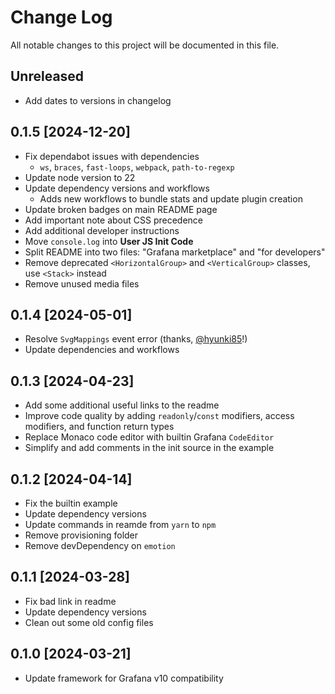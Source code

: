 # Change Log

All notable changes to this project will be documented in this file.

## Unreleased

- Add dates to versions in changelog

## 0.1.5 [2024-12-20]

- Fix dependabot issues with dependencies
    - `ws`, `braces`, `fast-loops`, `webpack`, `path-to-regexp`
- Update node version to 22
- Update dependency versions and workflows
    - Adds new workflows to bundle stats and update plugin creation
- Update broken badges on main README page
- Add important note about CSS precedence
- Add additional developer instructions
- Move `console.log` into **User JS Init Code**
- Split README into two files: "Grafana marketplace" and "for developers"
- Remove deprecated `<HorizontalGroup>` and `<VerticalGroup>` classes, use `<Stack>` instead
- Remove unused media files

## 0.1.4 [2024-05-01]

- Resolve `SvgMappings` event error (thanks, [@hyunki85](https://github.com/hyunki85)!)
- Update dependencies and workflows

## 0.1.3 [2024-04-23]

- Add some additional useful links to the readme
- Improve code quality by adding `readonly`/`const` modifiers, access modifiers, and function return types
- Replace Monaco code editor with builtin Grafana `CodeEditor`
- Simplify and add comments in the init source in the example

## 0.1.2 [2024-04-14]

- Fix the builtin example
- Update dependency versions
- Update commands in reamde from `yarn` to `npm`
- Remove provisioning folder
- Remove devDependency on `emotion`

## 0.1.1 [2024-03-28]

- Fix bad link in readme
- Update dependency versions
- Clean out some old config files

## 0.1.0 [2024-03-21]

- Update framework for Grafana v10 compatibility